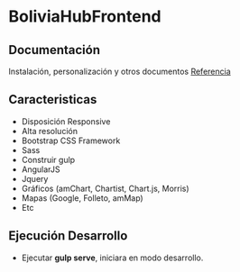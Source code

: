 # BoliviaHubFrontend

## Documentación
Instalación, personalización y otros documentos [Referencia](ttps://akveo.github.io/blur-admin/)

## Caracteristicas
* Disposición Responsive
* Alta resolución
* Bootstrap CSS Framework
* Sass
* Construir gulp
* AngularJS
* Jquery
* Gráficos (amChart, Chartist, Chart.js, Morris)
* Mapas (Google, Folleto, amMap)
* Etc

## Ejecución Desarrollo
- Ejecutar **gulp serve**, iniciara en modo desarrollo.
